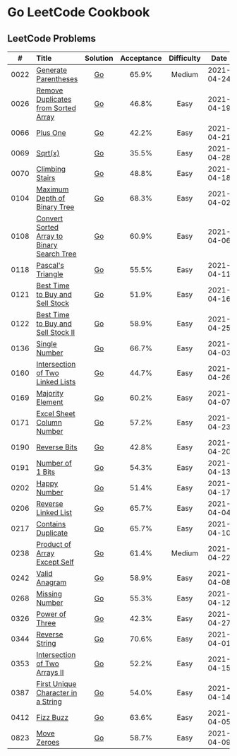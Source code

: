 # Go LeetCode Cookbook

## LeetCode Problems

|  #   | Title                                                                                                                  |                                                      Solution                                                      | Acceptance | Difficulty |    Date    | Frequency |
| :--: | :--------------------------------------------------------------------------------------------------------------------- | :----------------------------------------------------------------------------------------------------------------: | :--------: | :--------: | :--------: | :-------: |
| 0022 | [Generate Parentheses](https://leetcode.com/problems/generate-parentheses)                                             |        [Go](https://github.com/pfowenli/go-leetcode-cookbook/tree/main/leetcode/0022.generate-parentheses)         |   65.9%    |   Medium   | 2021-04-24 |           |
| 0026 | [Remove Duplicates from Sorted Array](https://leetcode.com/problems/remove-duplicates-from-sorted-array)               | [Go](https://github.com/pfowenli/go-leetcode-cookbook/tree/main/leetcode/0026.remove-duplicates-from-sorted-array) |   46.8%    |    Easy    | 2021-04-19 |           |
| 0066 | [Plus One](https://leetcode.com/problems/plus-one)                                                                     |              [Go](https://github.com/pfowenli/go-leetcode-cookbook/tree/main/leetcode/0066.plus-one)               |   42.2%    |    Easy    | 2021-04-21 |           |
| 0069 | [Sqrt(x)](https://leetcode.com/problems/sqrtx)                                                                         |                [Go](https://github.com/pfowenli/go-leetcode-cookbook/tree/main/leetcode/0069.sqrtx)                |   35.5%    |    Easy    | 2021-04-28 |           |
| 0070 | [Climbing Stairs](https://leetcode.com/problems/climbing-stairs)                                                       |           [Go](https://github.com/pfowenli/go-leetcode-cookbook/tree/main/leetcode/0070.climbing-stairs)           |   48.8%    |    Easy    | 2021-04-18 |           |
| 0104 | [Maximum Depth of Binary Tree](https://leetcode.com/problems/maximum-depth-of-binary-tree)                             |    [Go](https://github.com/pfowenli/go-leetcode-cookbook/tree/main/leetcode/0104.maximum-depth-of-binary-tree)     |   68.3%    |    Easy    | 2021-04-02 |           |
| 0108 | [Convert Sorted Array to Binary Search Tree](https://leetcode.com/problems/convert-sorted-array-to-binary-search-tree) | [Go](https://github.com/pfowenli/go-leetcode-cookbook/tree/main/leetcode/0108.convert-sorted-array-to-binary-tree) |   60.9%    |    Easy    | 2021-04-06 |           |
| 0118 | [Pascal's Triangle](https://leetcode.com/problems/pascals-triangle)                                                    |          [Go](https://github.com/pfowenli/go-leetcode-cookbook/tree/main/leetcode/0118.pascals-triangle)           |   55.5%    |    Easy    | 2021-04-11 |           |
| 0121 | [Best Time to Buy and Sell Stock](https://leetcode.com/problems/best-time-to-buy-and-sell-stock)                       |   [Go](https://github.com/pfowenli/go-leetcode-cookbook/tree/main/leetcode/0121.best-time-to-buy-and-sell-stock)   |   51.9%    |    Easy    | 2021-04-16 |           |
| 0122 | [Best Time to Buy and Sell Stock II](https://leetcode.com/problems/best-time-to-buy-and-sell-stock-ii)                 | [Go](https://github.com/pfowenli/go-leetcode-cookbook/tree/main/leetcode/0122.best-time-to-buy-and-sell-stock-ii)  |   58.9%    |    Easy    | 2021-04-25 |           |
| 0136 | [Single Number](https://leetcode.com/problems/single-number)                                                           |            [Go](https://github.com/pfowenli/go-leetcode-cookbook/tree/main/leetcode/0136.single-number)            |   66.7%    |    Easy    | 2021-04-03 |           |
| 0160 | [Intersection of Two Linked Lists](https://leetcode.com/problems/intersection-of-two-linked-lists)                     |  [Go](https://github.com/pfowenli/go-leetcode-cookbook/tree/main/leetcode/0160.intersection-of-two-linked-lists)   |   44.7%    |    Easy    | 2021-04-26 |           |
| 0169 | [Majority Element](https://leetcode.com/problems/majority-element)                                                     |          [Go](https://github.com/pfowenli/go-leetcode-cookbook/tree/main/leetcode/0169.majority-element)           |   60.2%    |    Easy    | 2021-04-07 |           |
| 0171 | [Excel Sheet Column Number](https://leetcode.com/problems/excel-sheet-column-number)                                   |      [Go](https://github.com/pfowenli/go-leetcode-cookbook/tree/main/leetcode/0171.excel-sheet-column-number)      |   57.2%    |    Easy    | 2021-04-23 |           |
| 0190 | [Reverse Bits](https://leetcode.com/problems/reverse-bits)                                                             |            [Go](https://github.com/pfowenli/go-leetcode-cookbook/tree/main/leetcode/0190.reverse-bits)             |   42.8%    |    Easy    | 2021-04-20 |           |
| 0191 | [Number of 1 Bits](https://leetcode.com/problems/number-of-1-bits)                                                     |          [Go](https://github.com/pfowenli/go-leetcode-cookbook/tree/main/leetcode/0191.number-of-1-bits)           |   54.3%    |    Easy    | 2021-04-13 |           |
| 0202 | [Happy Number](https://leetcode.com/problems/happy-number)                                                             |            [Go](https://github.com/pfowenli/go-leetcode-cookbook/tree/main/leetcode/0202.happy-number)             |   51.4%    |    Easy    | 2021-04-17 |           |
| 0206 | [Reverse Linked List](https://leetcode.com/problems/reverse-linked-list)                                               |         [Go](https://github.com/pfowenli/go-leetcode-cookbook/tree/main/leetcode/0206.reverse-linked-list)         |   65.7%    |    Easy    | 2021-04-04 |           |
| 0217 | [Contains Duplicate](https://leetcode.com/problems/contains-duplicate)                                                 |         [Go](https://github.com/pfowenli/go-leetcode-cookbook/tree/main/leetcode/0217.contains-duplicates)         |   65.7%    |    Easy    | 2021-04-10 |           |
| 0238 | [Product of Array Except Self](https://leetcode.com/problems/product-of-array-except-self)                             |    [Go](https://github.com/pfowenli/go-leetcode-cookbook/tree/main/leetcode/0238.product-of-array-except-self)     |   61.4%    |   Medium   | 2021-04-22 |           |
| 0242 | [Valid Anagram](https://leetcode.com/problems/valid-anagram)                                                           |            [Go](https://github.com/pfowenli/go-leetcode-cookbook/tree/main/leetcode/0242.valid-anagram)            |   58.9%    |    Easy    | 2021-04-08 |           |
| 0268 | [Missing Number](https://leetcode.com/problems/missing-number)                                                         |           [Go](https://github.com/pfowenli/go-leetcode-cookbook/tree/main/leetcode/0268.missing-number)            |   55.3%    |    Easy    | 2021-04-12 |           |
| 0326 | [Power of Three](https://leetcode.com/problems/power-of-three)                                                         |           [Go](https://github.com/pfowenli/go-leetcode-cookbook/tree/main/leetcode/0326.power-of-three)            |   42.3%    |    Easy    | 2021-04-27 |           |
| 0344 | [Reverse String](https://leetcode.com/problems/reverse-string)                                                         |           [Go](https://github.com/pfowenli/go-leetcode-cookbook/tree/main/leetcode/0344.reverse-string)            |   70.6%    |    Easy    | 2021-04-01 |           |
| 0353 | [Intersection of Two Arrays II](https://leetcode.com/problems/intersection-of-two-arrays-ii)                           |    [Go](https://github.com/pfowenli/go-leetcode-cookbook/tree/main/leetcode/0350.intersection-of-two-arrays-ii)    |   52.2%    |    Easy    | 2021-04-15 |           |
| 0387 | [First Unique Character in a String](https://leetcode.com/problems/first-unique-character-in-a-string)                 | [Go](https://github.com/pfowenli/go-leetcode-cookbook/tree/main/leetcode/0387.first-unique-character-in-a-string)  |   54.0%    |    Easy    | 2021-04-14 |           |
| 0412 | [Fizz Buzz](https://leetcode.com/problems/fizz-buzz)                                                                   |              [Go](https://github.com/pfowenli/go-leetcode-cookbook/tree/main/leetcode/0412.fizz-buzz)              |   63.6%    |    Easy    | 2021-04-05 |           |
| 0823 | [Move Zeroes](https://leetcode.com/problems/move-zeroes)                                                               |             [Go](https://github.com/pfowenli/go-leetcode-cookbook/tree/main/leetcode/0823.move-zeros)              |   58.7%    |    Easy    | 2021-04-09 |           |
